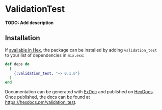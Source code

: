 # ValidationTest

**TODO: Add description**

## Installation

If [available in Hex](https://hex.pm/docs/publish), the package can be installed
by adding `validation_test` to your list of dependencies in `mix.exs`:

```elixir
def deps do
  [
    {:validation_test, "~> 0.1.0"}
  ]
end
```

Documentation can be generated with [ExDoc](https://github.com/elixir-lang/ex_doc)
and published on [HexDocs](https://hexdocs.pm). Once published, the docs can
be found at <https://hexdocs.pm/validation_test>.

